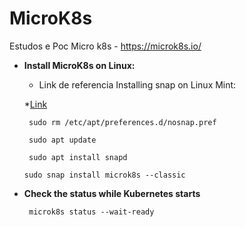 # MicroK8s
Estudos e Poc Micro k8s - https://microk8s.io/

* __Install MicroK8s on Linux:__ 

  * Link de referencia Installing snap on Linux Mint:

   *[Link](https://snapcraft.io/docs/installing-snap-on-linux-mint)

  ```
   sudo rm /etc/apt/preferences.d/nosnap.pref

  ```
  ```
   sudo apt update

  ```
  ```
   sudo apt install snapd

  ```
  ```
  sudo snap install microk8s --classic

  ```

* __Check the status while Kubernetes starts__  

  ```
   microk8s status --wait-ready

  ```
